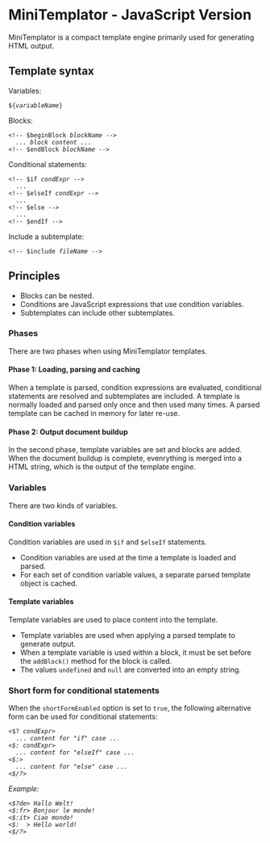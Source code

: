# MiniTemplator - JavaScript Version

MiniTemplator is a compact template engine primarily used for generating HTML output.

## Template syntax

Variables:
<pre><code>${<i>variableName</i>}
</code></pre>

Blocks:
<pre><code>&lt;!-- $beginBlock <i>blockName</i> -->
  <i>... block content ...</i>
&lt;!-- $endBlock <i>blockName</i> -->
</code></pre>

Conditional statements:
<pre><code>&lt;!-- $if <i>condExpr</i> -->
  ...
&lt;!-- $elseIf <i>condExpr</i> -->
  ...
&lt;!-- $else -->
  ...
&lt;!-- $endIf -->
</code></pre>

Include a subtemplate:
<pre><code>&lt;!-- $include <i>fileName</i> -->
</code></pre>

## Principles

- Blocks can be nested.
- Conditions are JavaScript expressions that use condition variables.
- Subtemplates can include other subtemplates.

### Phases

There are two phases when using MiniTemplator templates.

#### Phase 1: Loading, parsing and caching

When a template is parsed, condition expressions are evaluated, conditional statements are resolved and subtemplates are included.
A template is normally loaded and parsed only once and then used many times.
A parsed template can be cached in memory for later re-use.

#### Phase 2: Output document buildup

In the second phase, template variables are set and blocks are added.
When the document buildup is complete, evenrything is merged into a HTML string, which is the output of the template engine.

### Variables

There are two kinds of variables.

#### Condition variables

Condition variables are used in `$if` and `$elseIf` statements.

- Condition variables are used at the time a template is loaded and parsed.
- For each set of condition variable values, a separate parsed template object is cached.

#### Template variables

Template variables are used to place content into the template.

- Template variables are used when applying a parsed template to generate output.
- When a template variable is used within a block, it must be set before the `addBlock()` method for the block is called.
- The values `undefined` and `null` are converted into an empty string.

### Short form for conditional statements

When the `shortFormEnabled` option is set to `true`, the following alternative form can be used for conditional statements:

<pre><code>&lt;$? <i>condExpr</i>>
  ... <i>content for "if" case</> ...
&lt;$: <i>condExpr</i>>
  ... <i>content for "elseIf" case</i> ...
&lt;$:>
  ... <i>content for "else" case</i> ...
&lt;$/?>
</code></pre>

Example:
<pre><code>&lt;$?de> Hallo Welt!
&lt;$:fr> Bonjour le monde!
&lt;$:it> Ciao mondo!
&lt;$:  > Hello world!
&lt;$/?>
</code></pre>

